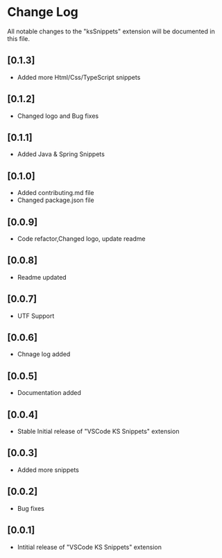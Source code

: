 # Change Log
All notable changes to the "ksSnippets" extension will be documented in this file.
## [0.1.3]
- Added more Html/Css/TypeScript snippets
## [0.1.2]
- Changed logo and Bug fixes
## [0.1.1]
- Added Java & Spring Snippets
## [0.1.0]
- Added contributing.md file
- Changed package.json file
## [0.0.9]
- Code refactor,Changed logo, update readme
## [0.0.8]
- Readme updated
## [0.0.7]
- UTF Support
## [0.0.6]
- Chnage log added
## [0.0.5]
- Documentation added
## [0.0.4]
- Stable Initial release of "VSCode KS Snippets" extension 
## [0.0.3]
- Added more snippets
## [0.0.2]
- Bug fixes
## [0.0.1]
- Intitial release of "VSCode KS Snippets" extension 
